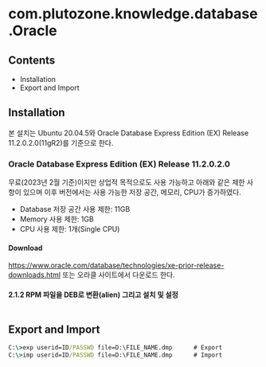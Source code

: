 # com.plutozone.knowledge.database.Oracle


## Contents
- Installation
- Export and Import


## Installation
본 설치는 Ubuntu 20.04.5와 Oracle Database Express Edition (EX) Release 11.2.0.2.0(11gR2)를 기준으로 한다.

### Oracle Database Express Edition (EX) Release 11.2.0.2.0
무료(2023년 2월 기준)이지만 상업적 목적으로도 사용 가능하고 아래와 같은 제한 사항이 있으며 이후 버전에서는 사용 가능한 저장 공간, 메모리, CPU가 증가하였다.
- Database 저장 공간 사용 제한: 11GB
- Memory 사용 제한: 1GB
- CPU 사용 제한: 1개(Single CPU)

#### Download
https://www.oracle.com/database/technologies/xe-prior-release-downloads.html 또는 오라클 사이트에서 다운로드 한다.

#### 2.1.2	RPM 파일을 DEB로 변환(alien) 그리고 설치 및 설정
```bash
```


## Export and Import
```cmd
C:\>exp userid=ID/PASSWD file=D:\FILE_NAME.dmp		# Export
C:\>imp userid=ID/PASSWD file=D:\FILE_NAME.dmp		# Import
```
